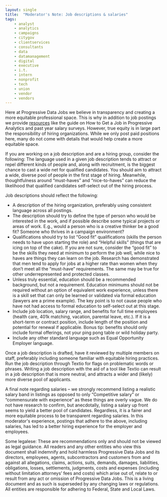 ```yaml
---
layout: single
title:  "Moderator's Note: Job descriptions & salaries"
tags: 
    - analyst
    - analytics
    - campaigns
    - citygov
    - clientservices
    - consultants
    - data
    - datamanagement
    - digital
    - executive
    - i.t.
    - intern
    - nonprofit
    - tech
    - union
    - vendor
    - vendors
---
```


Here at Progressive Data Jobs we believe in transparency and creating a more equitable professional space. This is why in addition to job postings we provide [resources](https://www.progressivedatajobs.org/resources/) like the guide on How to Get a Job in Progressive Analytics and past year salary surveys.
However, true equity is in large part the responsibility of hiring organizations. While we only post paid positions here, many do not come with details that would help create a more equitable space. 

If you are working on a job description and are a hiring group, consider the following: 
The language used in a given job description tends to attract or repel different kinds of people and, along with recruitment, is the biggest chance to cast a wide net for qualified candidates. You should aim to attract a wide, diverse pool of people in the first stage of hiring. Meanwhile, thoughtfulness around “must-haves” and “nice-to-haves” can reduce the likelihood that qualified candidates self-select out of the hiring process.

Job descriptions should reflect the following:
* A description of the hiring organization, preferably using consistent language across all postings.
* The description should try to define the type of person who would be interested in the work, and if possible describe some typical projects or areas of work. E.g., would a person who is a creative thinker be a good fit? Someone who thrives in a campaign environment?
* Qualifications should try to list “Good fit” qualifications (skills the person needs to have upon starting the role) and “Helpful skills” (things that are icing on top of the cake). If you are not sure, consider the “good fit” to be the skills they need at minimum to perform the job well, while nice to haves are things they can learn on the job. Research has demonstrated that men tend to apply for jobs at a higher rate than women when they don’t meet all the “must-have” requirements. The same may be true for other underrepresented and protected classes.
* Unless truly essential, education should be a recommended background, but not a requirement. Education minimums should not be required without an option of equivalent work experience, unless there is a skill set that can only be learned or validated via formal education (lawyers are a prime example). The key point is to not cause people who have not had access to formal education to self-select out at this stage.
* Include job location, salary range, and benefits for full time employees (health care, 401k matching, vacation, parental leave, etc.). If it is a short-term or contract position, include length of the position and potential for renewal if applicable. Bonus tip: benefits should only include formal offerings, not your ping pong table or wild holiday party.
* Include any other standard language such as Equal Opportunity Employer language.

Once a job description is drafted, have it reviewed by multiple members on staff, preferably including someone familiar with equitable hiring practices. Run the job description through Textio for flags on problematic words or phrases. Writing a job description with the aid of a tool like Textio can result in a job description that is more neutral, and attracts a wider and (likely) more diverse pool of applicants.
 
A final note regarding salaries – we strongly recommend listing a realistic salary band in listings as opposed to only “Competitive salary” or “commensurate with experience” as these things are overly vague. We do not have research to confirm, but anecdotally, listing a salary up front seems to yield a better pool of candidates. Regardless, it is a fairer and more equitable process to be transparent regarding salaries.
In this moderator's experience, postings that adhere to the above, including salaries, has led to a better hiring experience for the employer and employees. 

Some legalese:
These are recommendations only and should not be viewed as legal guidance. All readers and any other entities who view this document shall indemnify and hold harmless Progressive Data Jobs and its directors, employees, agents, subcontractors and customers from and against all allegations, claims, actions, suits, demands, damages, liabilities, obligations, losses, settlements, judgments, costs and expenses (including without limitation attorneys’ fees and costs) which arise out of, relate to or result from any act or omission of Progressive Data Jobs.
This is a living document and as such is superseded by any changing laws or regulations. All entities are responsible for adhering to Federal, State and Local Laws.
